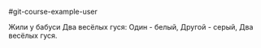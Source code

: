 #git-course-example-user

Жили у бабуси
Два весёлых гуся:
Один - белый,
Другой - серый,
Два весёлых гуся.

